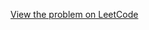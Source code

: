 [View the problem on LeetCode](https://leetcode.com/problems/second-minimum-node-in-a-binary-tree/)

